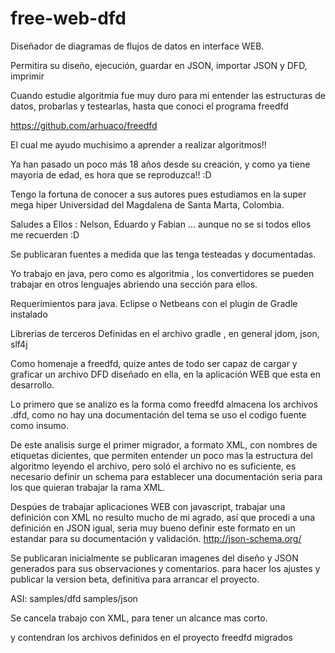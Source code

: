 # free-web-dfd
Diseñador de diagramas de flujos de datos en interface WEB.

Permitira su diseño, ejecución, guardar en JSON, importar JSON y DFD, imprimir

Cuando estudie algoritmia fue muy duro para mi entender las estructuras de datos, probarlas y testearlas, hasta que conoci el programa freedfd

https://github.com/arhuaco/freedfd

El cual me ayudo muchisimo a aprender a realizar algoritmos!!

Ya han pasado un poco más 18 años desde su creación, y como ya tiene mayoria de edad, es hora que se reproduzca!! :D

Tengo la fortuna de conocer a sus autores pues estudiamos en la super mega hiper Universidad del Magdalena de Santa Marta, Colombia.

Saludes a Ellos : Nelson, Eduardo y Fabian ... aunque no se si todos ellos me recuerden :D 


Se publicaran fuentes a medida que las tenga testeadas y documentadas.

Yo trabajo en java, pero como es algoritmia , los convertidores se pueden trabajar en otros lenguajes abriendo una sección para ellos.

Requerimientos para java.
Eclipse o Netbeans con el plugin de Gradle instalado

Librerias de terceros
Definidas en el archivo gradle , en general jdom, json, slf4j

Como homenaje a freedfd, quize antes de todo ser capaz de cargar y graficar un archivo DFD diseñado en ella,
en la aplicación WEB que esta en desarrollo.

Lo primero que se analizo es la forma como freedfd almacena los archivos .dfd, 
como no hay una documentación del tema se uso el codigo fuente como insumo.

De este analisis surge el primer migrador, a formato XML, con nombres de etiquetas dicientes,
que permiten entender un poco mas la estructura del algoritmo leyendo el archivo, 
pero soló el archivo no es suficiente, es necesario definir un schema para establecer una documentación seria 
para los que quieran trabajar la rama XML.

Despúes de trabajar aplicaciones WEB con javascript, trabajar una definición con XML no resulto mucho de mi agrado,
así que procedi a una definición en JSON igual, seria muy bueno definir este formato en un estandar para su documentación y validación.
http://json-schema.org/

Se publicaran inicialmente se publicaran imagenes del diseño y  JSON generados para sus observaciones y comentarios.
para hacer los ajustes y publicar la version beta, definitiva para arrancar el proyecto.

ASI: 
samples/dfd
samples/json

Se cancela trabajo con XML, para tener un alcance mas corto.

y contendran los archivos definidos en el proyecto freedfd migrados
